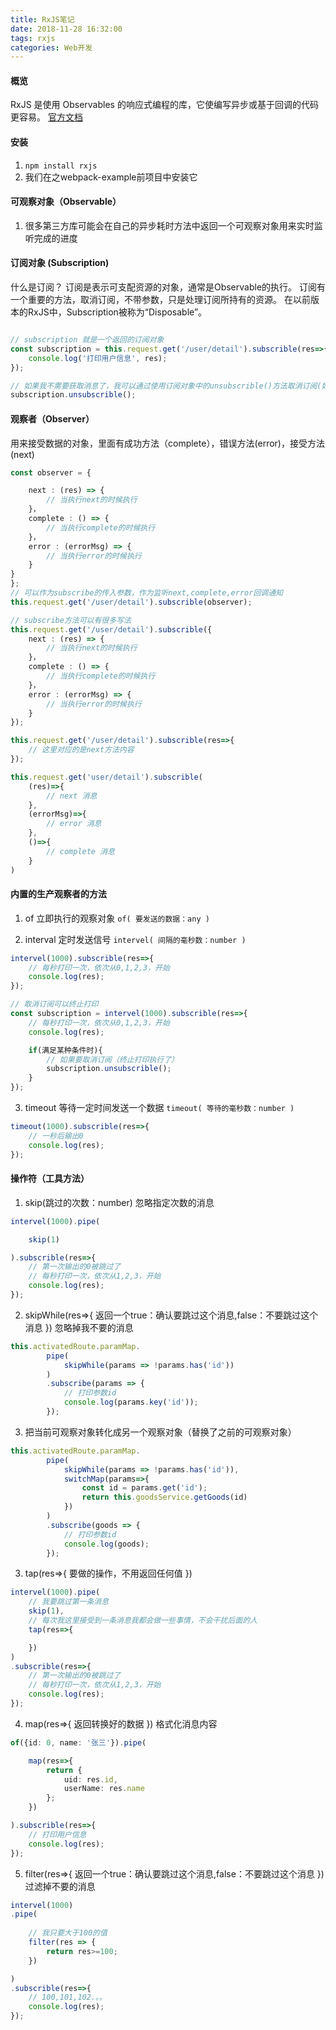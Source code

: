 ```yaml
---
title: RxJS笔记
date: 2018-11-28 16:32:00
tags: rxjs
categories: Web开发
---
```


#### 概览
RxJS 是使用 Observables 的响应式编程的库，它使编写异步或基于回调的代码更容易。
[官方文档](https://rxjs-dev.firebaseapp.com)
<!-- more -->

#### 安装
1. `npm install rxjs`   
2. 我们在之webpack-example前项目中安装它

#### 可观察对象（Observable）
1. 很多第三方库可能会在自己的异步耗时方法中返回一个可观察对象用来实时监听完成的进度

####  订阅对象 (Subscription)
什么是订阅？ 订阅是表示可支配资源的对象，通常是Observable的执行。 订阅有一个重要的方法，取消订阅，不带参数，只是处理订阅所持有的资源。 在以前版本的RxJS中，Subscription被称为“Disposable”。

```typescript

// subscription 就是一个返回的订阅对象
const subscription = this.request.get('/user/detail').subscrible(res=>{
    console.log('打印用户信息', res);
});

// 如果我不需要获取消息了，我可以通过使用订阅对象中的unsubscrible()方法取消订阅(如果取消订阅时请求还没完成，那么这个请求如果完成了，我们也收不到消息了)
subscription.unsubscrible();
```

#### 观察者（Observer）
用来接受数据的对象，里面有成功方法（complete），错误方法(error)，接受方法(next)

```typescript
const observer = {

    next : (res) => {
        // 当执行next的时候执行
    }，
    complete : () => {
        // 当执行complete的时候执行
    }，
    error : (errorMsg) => {
        // 当执行error的时候执行
    }
}
};
// 可以作为subscribe的传入参数，作为监听next,complete,error回调通知
this.request.get('/user/detail').subscrible(observer);

// subscribe方法可以有很多写法
this.request.get('/user/detail').subscrible({
    next : (res) => {
        // 当执行next的时候执行
    }，
    complete : () => {
        // 当执行complete的时候执行
    }，
    error : (errorMsg) => {
        // 当执行error的时候执行
    }
});

this.request.get('/user/detail').subscrible(res=>{
    // 这里对应的是next方法内容
});

this.request.get('user/detail').subscrible(
    (res)=>{
        // next 消息
    },
    (errorMsg)=>{
        // error 消息
    },
    ()=>{
        // complete 消息
    }
)
```

#### 内置的生产观察者的方法

1. of 立即执行的观察对象
`of( 要发送的数据：any )`

2. interval 定时发送信号
`intervel( 间隔的毫秒数：number )`
```typescript
intervel(1000).subscrible(res=>{
    // 每秒打印一次，依次从0,1,2,3，开始
    console.log(res);
});

// 取消订阅可以终止打印
const subscription = intervel(1000).subscrible(res=>{
    // 每秒打印一次，依次从0,1,2,3，开始
    console.log(res);

    if(满足某种条件时){
        // 如果要取消订阅（终止打印执行了）
        subscription.unsubscrible();
    }
});
```

3. timeout 等待一定时间发送一个数据
`timeout( 等待的毫秒数：number )`
```typescript
timeout(1000).subscrible(res=>{
    // 一秒后输出0
    console.log(res);
});
```

#### 操作符（工具方法）

1. skip(跳过的次数：number) 忽略指定次数的消息
```typescript
intervel(1000).pipe(

    skip(1)

).subscrible(res=>{
    // 第一次输出的0被跳过了
    // 每秒打印一次，依次从1,2,3，开始
    console.log(res);
});
```

2. skipWhile(res=>{ 返回一个true：确认要跳过这个消息,false：不要跳过这个消息 }) 忽略掉我不要的消息
```typescript
this.activatedRoute.paramMap.
        pipe(
            skipWhile(params => !params.has('id'))
        )
        .subscribe(params => {
            // 打印参数id
            console.log(params.key('id'));
        });

```

3. 把当前可观察对象转化成另一个观察对象（替换了之前的可观察对象）
```typescript
this.activatedRoute.paramMap.
        pipe(
            skipWhile(params => !params.has('id')),
            switchMap(params=>{
                const id = params.get('id');
                return this.goodsService.getGoods(id)
            })
        )
        .subscribe(goods => {
            // 打印参数id
            console.log(goods);
        });

```


3. tap(res=>{ 要做的操作，不用返回任何值 }) 
```typescript
intervel(1000).pipe(
    // 我要跳过第一条消息
    skip(1),
    // 每次我这里接受到一条消息我都会做一些事情，不会干扰后面的人
    tap(res=>{

    })
)
.subscrible(res=>{
    // 第一次输出的0被跳过了
    // 每秒打印一次，依次从1,2,3，开始
    console.log(res);
});
```

4. map(res=>{  返回转换好的数据 })  格式化消息内容
```typescript
of({id: 0, name: '张三'}).pipe(

    map(res=>{
        return {
            uid: res.id,
            userName: res.name
        };
    })

).subscrible(res=>{
    // 打印用户信息
    console.log(res);
});
```

5. filter(res=>{ 返回一个true：确认要跳过这个消息,false：不要跳过这个消息 }) 过滤掉不要的消息
```typescript
intervel(1000)
.pipe(
    
    // 我只要大于100的值
    filter(res => {
        return res>=100;
    })

)
.subscrible(res=>{
    // 100,101,102.。。
    console.log(res);
});
```

